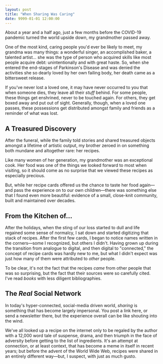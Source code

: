 ```yaml
---
layout: post
title: "When Sharing Was Caring"
date: 9999-01-01 12:00:00
---
```


About a year and a half ago, just a few months before the COVID-19 pandemic turned the world upside down, my grandmother passed away.

One of the most kind, caring people you'd ever be likely to meet, my grandma was many things: a wonderful singer, an accomplished baker, a talented artist... she was the type of person who acquired skills like most people acquire debt: unintentionally and with great haste. So, when she entered the end-stages of Parkinson's Disease and was denied the activities she so dearly loved by her own failing body, her death came as a bittersweet release.

If you've never lost a loved one, it may have never occurred to you that when someone dies, they leave all their _stuff_ behind. For some people, these things get enshrined, never to be touched again. For others, they get boxed away and put out of sight. Generally, though, when a loved one passes, these possessions get distributed amongst family and friends as a reminder of what was lost.

## A Treasured Discovery

After the funeral, while the family told stories and shared treasured objects amongst a lifetime of artistic output, my brother zeroed in on something both mundane and altogether rare: her recipes.

Like many women of her generation, my grandmother was an exceptional cook. Her food was one of the things we looked forward to most when visiting, so it should come as no surprise that we viewed these recipes as especially precious.

But, while her recipe cards offered us the chance to taste her food again—and pass the experience on to our own children—there was something else that I found even more beautiful: evidence of a small, close-knit community, built and maintained over decades.

## From the Kitchen of...

After the holidays, when the sting of our loss started to dull and life regained some sense of normalcy, I sat down and started digitizing that stack of recipes. After the first few cards, I began to notice names written in the corners—some I recognized, but others I didn't. Having grown up during the transition from analogue to digital, and then digital to "connected," the concept of recipe cards was hardly new to me, but what I didn't expect was just how many of them were attributed to _other_ people.

To be clear, it's not the fact that the recipes _came_ from other people that was so surprising, but the fact that their sources were so carefully cited. I've read _books_ with less diligent bibliographies.

## The _Real_ Social Network

In today's hyper-connected, social-media driven world, _sharing_ is something that has become largely impersonal. You post a link here, or send a newsletter there, but the experience overall can be like shouting into the wind.

We've all looked up a recipe on the internet only to be regaled by the author with a 12,000 word tale of suspense, drama, and then triumph in the face of adversity before getting to the list of ingredients. It's an attempt at connection, or at least context, that has become a meme in itself in recent years; but before the advent of the World Wide Web, recipes were shared in an entirely different way—but, I suspect, with just as much gusto.